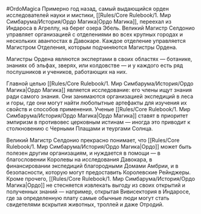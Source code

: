 #OrdoMagica
Примерно год назад, самый выдающийся орден исследователей науки и мистики, [[Rules/Core Rulebook/1. Мир Симбарума/История/Ордо Магика|Ордо Магика]], переехал из Индароса в Агреллу, на берег озера Эбель. Великий Магистр Селдонио управляет организацией с отделениями во всех крупных городах и нескольких аванпостах в Давокаре. Каждое отделение управляется Магистром Отделения, которым подчиняются Магистры Ордена.

Магистры Ордена являются экспертами в своих областях — ботанике, знаниях об эльфах, зверях, или колдовстве — и у каждого есть ряд послушников и учеников, работающих на них.

Главной целью [[Rules/Core Rulebook/1. Мир Симбарума/История/Ордо Магика|Ордо Магика]] является исследование: его члены ищут знания ради самого знания. Они занимаются организацией экспедиций в леса и горы, где они могут найти любопытные артефакты для изучения их свойств и способов применения. Ученые [[Rules/Core Rulebook/1. Мир Симбарума/История/Ордо Магика|Ордо Магика]] ставят в приоритет эмпиризм в противовес церковным истинам — иногда это приводит к столкновению с Черными Плащами и теургами Солнца.

Великий Магистр Селдонио прекрасно понимает, что [[Rules/Core Rulebook/1. Мир Симбарума/История/Ордо Магика|Ордо]] может быть полезен другим организациям, и нуждается в помощи — в благословении Королевы на исследования Давокара, в финансировании экспедиций благородными Домами Амбрии, и в безопасности, которую могут предоставить Королевские Рейнджеры. Кроме прочего, [[Rules/Core Rulebook/1. Мир Симбарума/История/Ордо Магика|Ордо]] не стесняется извлекать выгоду из своих открытий и полученных знаний — например, открытая Вивисектория в Индаросе, где за определенную плату самые обычные люди могут стать свидетелями вскрытия животных, троллей и даже Отродий. 

